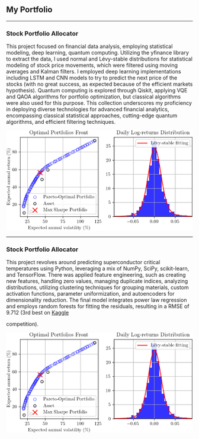## My Portfolio

---

### Stock Portfolio Allocator 
<!--(/sample_page)(/pdf/sample_presentation.pdf)(http://example.com/) -->

This project focused on financial data analysis, employing statistical modeling, deep learning, quantum computing. Utilizing the yfinance library to extract the data, I used normal and Lévy-stable distributions for statistical modeling of stock price movements, which were filtered using moving averages and Kalman filters. I employed deep learning implementations including LSTM and CNN models to try to predict the next price of the stocks (with no great success, as expected because of the efficient markets hypothesis). Quantum computing is explored through Qiskit, applying VQE and QAOA algorithms for portfolio optimization, but classical algorithms were also used for this purpose. This collection underscores my proficiency in deploying diverse technologies for advanced financial analytics, encompassing classical statistical approaches, cutting-edge quantum algorithms, and efficient filtering techniques.


<img src="images/stocks_img.png?raw=true"/>

---

### Stock Portfolio Allocator 

This project revolves around predicting superconductor critical temperatures using Python, leveraging a mix of NumPy, SciPy, scikit-learn, and TensorFlow. There was applied feature engineering, such as creating new features, handling zero values, managing duplicate indices, analyzing distributions, utilizing clustering techniques for grouping materials, custom activation functions, parameter uniformization, and autoencoders for dimensionality reduction. The final model integrates power law regression and employs random forests for fitting the residuals, resulting in a RMSE of 9.712 (3rd best on <a href="https://www.kaggle.com/c/superconductivity/leaderboard">Kaggle</a></p> competition).


<img src="images/stocks_img.png?raw=true"/>





<!--
#---
#<p style="font-size:11px">Page template forked from <a href="https://github.com/evanca/quick-portfolio">evanca</a></p>
-->
